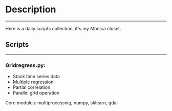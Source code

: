# Description
---
Here is a daily scripts collection, it's my Monica closet.

<!-- Markdown
[What is LaTeX?](#what-is-latex)
-->

## Scripts
---
### Gridregress.py:
* Stack time series data
* Multiple regression
* Partial correlation
* Parallel grid operation

Core modules: multiprocessing, numpy, sklearn, gdal
